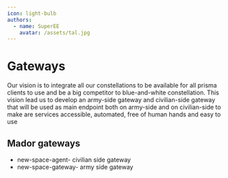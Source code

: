 ```yaml
---
icon: light-bulb
authors:
  - name: SuperEE
    avatar: /assets/tal.jpg
---
```



# Gateways

Our vision is to integrate all our constellations to be available for all prisma clients to use and be a big competitor to blue-and-white constellation.
This vision lead us to develop an army-side gateway and civilian-side gateway that will be used
as main endpoint both on army-side and on civilian-side to make are services accessible, automated, free of human hands and easy to use  

## Mador gateways

- new-space-agent- civilian side gateway
- new-space-gateway- army side gateway
